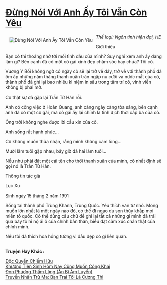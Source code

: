 <a href="https://utruyen.com/dung-noi-voi-anh-ay-toi-van-con-yeu/1386/" title="Đừng Nói Với Anh Ấy Tôi Vẫn Còn Yêu"><h1>Đừng Nói Với Anh Ấy Tôi Vẫn Còn Yêu</h1></a><div style="display:table"><img align="right" style="float: left; padding: 10px;" src="https://utruyen.com/images/story/200x260/dung-noi-voi-anh-ay-toi-van-con-yeu.jpg" alt="Đừng Nói Với Anh Ấy Tôi Vẫn Còn Yêu"><i>Thể loại: Ngôn tình hiện đại, HE<p></p></i><p></p>Giới thiệu<p></p>Bạn có thi thoảng nhớ tới mối tình đầu của mình? Suy nghĩ xem anh ấy đang làm gì? Bên cạnh đã có một cô gái xinh đẹp chăm sóc hay chưa? Tôi có.<p></p>Vương Y Bối không ngờ có ngày cô sẽ lại trở về đây, trở về với thành phố đã ôm ấp những năm tháng thanh xuân tràn ngập nụ cười và nước mắt của cô, thành phố đã ghi lại bao nhiêu kỉ niệm in sâu trong tâm trí cô, vĩnh viễn không bị phai mờ.<p></p>Cô thật sự đã gặp lại Trần Tử Hàn rồi.<p></p>Anh có công việc ở Hoàn Quang, anh càng ngày càng tỏa sáng, bên cạnh anh đã có một cô gái, mà cô gái ấy lại chính là tình địch thời cấp ba của cô.<p></p>Ông trời không nghe được lời cầu xin của cô.<p></p>Anh sống rất hạnh phúc…<p></p>Cô không muốn thừa nhận, rằng mình không cam lòng…<p></p>Mười lăm tuổi gặp nhau, bây giờ đã hai lăm tuổi…<p></p>Nếu như phải đặt một cái tên cho thời thanh xuân của mình, cô nhất định sẽ gọi nó là Trần Tử Hàn.<p></p>Thông tin tác giả <p></p>Lục Xu<p></p>Sinh ngày 15 tháng 2 năm 1991<p></p>Sống tại thành phố Trùng Khánh, Trung Quốc. Yêu thích văn từ nhỏ. Mong muốn lớn nhất là một ngày nào đó, có thể đi ngao du sơn thủy khắp mọi miền tổ quốc. Có thể dùng câu chữ để ghi lại tất cả những gì mình đã trải qua bày tỏ hỉ nộ ái ố của chính bản thân, biểu đạt cảm xúc chân thật của chính mình.<p></p>Nếu tôi đã thích hoa hồng tường vi dẫu đẹp có gì liên quan.</div><p><br><b>Truyện Hay Khác :</b></p><a href="https://utruyen.com/doc-quyen-chiem-huu/2167/" alt="Độc Quyền Chiếm Hữu">Độc Quyền Chiếm Hữu</a><br/><a href="https://github.com/quanluxury/ngontinhhot/tree/master/truyenhay/20871/" alt="Khương Tiên Sinh Hôm Nay Cũng Muốn Công Khai">Khương Tiên Sinh Hôm Nay Cũng Muốn Công Khai</a><br/><a href="https://dammyh.wordpress.com/2019/11/07/don-phuong-tham-lang-an-bi-am-luyen/" alt="Đơn Phương Thầm Lặng (Ẩn Bí Ám Luyến)">Đơn Phương Thầm Lặng (Ẩn Bí Ám Luyến)</a><br/><a href="https://www.flickr.com/photos/184340401@N07/48903726371/" alt="Truyền Nhân Trừ Ma: Bạn Trai Tôi Là Cương Thi">Truyền Nhân Trừ Ma: Bạn Trai Tôi Là Cương Thi</a><br/>